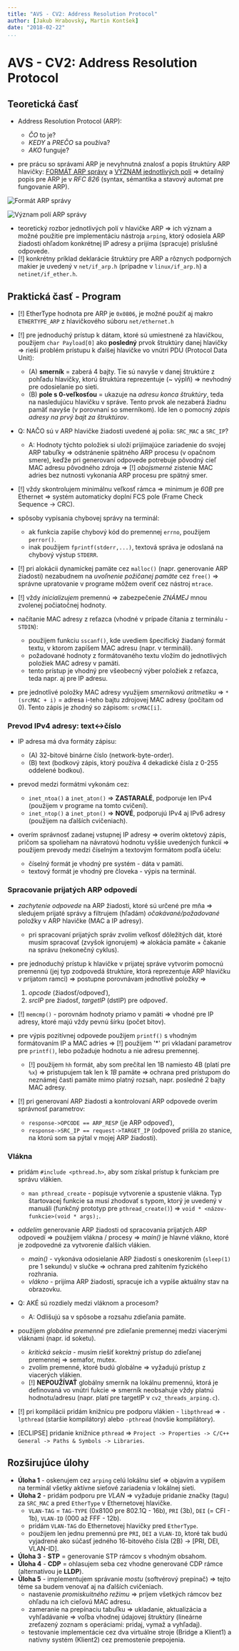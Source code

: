 ```yaml
---
title: "AVS - CV2: Address Resolution Protocol"
author: [Jakub Hrabovský, Martin Kontšek]
date: "2018-02-22"
...
```


# AVS - CV2: Address Resolution Protocol

## Teoretická časť

- Address Resolution Protocol (ARP):
    + _ČO_ to je?
    + _KEDY_ a _PREČO_ sa používa?
    + _AKO_ funguje?

- pre prácu so správami ARP je nevyhnutná znalosť a popis štruktúry ARP hlavičky: [FORMÁT ARP správy](./arp_format.png) a [VÝZNAM jednotlivých polí](./arp-hdr-fields.jpg) => detailný popis pre ARP je v _RFC 826_ (syntax, sémantika a stavový automat pre fungovanie ARP).

![Formát ARP správy](./arp_format.png)

![Význam polí ARP správy](./arp-hdr-fields.jpg)

- teoretický rozbor jednotlivých polí v hlavičke ARP => ich význam a možné použitie pre implementáciu nástroja `arping`, ktorý odosiela ARP žiadosti ohľadom konkrétnej IP adresy a prijíma (spracuje) príslušné odpovede.
- [!] konkrétny príklad deklarácie štruktúry pre ARP a rôznych podporných makier je uvedený v `net/if_arp.h` (prípadne v `linux/if_arp.h`) a `netinet/if_ether.h`.

## Praktická časť - Program

- [!] EtherType hodnota pre ARP je `0x0806`, je možné použiť aj makro `ETHERTYPE_ARP` z hlavičkového súboru `net/ethernet.h`

- [!] pre jednoduchý prístup k dátam, ktoré sú umiestnené za hlavičkou, použijem `char Payload[0]` ako __posledný__ prvok štruktúry danej hlavičky => rieši problém prístupu k ďalšej hlavičke vo vnútri PDU (Protocol Data Unit):
    + (A) __smerník__ = zaberá 4 bajty. Tie sú navyše v danej štruktúre z pohľadu hlavičky, ktorú štruktúra reprezentuje (~ výplň) => nevhodný pre odosielanie po sieti.
    + (B) __pole s 0-veľkosťou__ = ukazuje na _adresu konca štruktúry_, teda na nasledujúcu hlavičku v správe. Tento prvok ale nezaberá žiadnu pamäť navyše (v porovnaní so smerníkom). Ide len o pomocný _zápis adresy na prvý bajt za štruktúrov_.

- Q: NAČO sú v ARP hlavičke žiadosti uvedené aj polia: `SRC_MAC` a `SRC_IP`?
    + A: Hodnoty týchto položiek si uloží prijímajúce zariadenie do svojej ARP tabuľky => odstránenie spätného ARP procesu (v opačnom smere), keďže pri generovaní odpovede potrebuje pôvodný cieľ MAC adresu pôvodného zdroja => [!] _obojsmerné_ zistenie MAC adries bez nutnosti vykonania ARP procesu pre spätný smer.

- [!] vždy skontrolujem minimálnu veľkosť rámca => minimum je _60B_ pre Ethernet => systém automaticky doplní FCS pole (Frame Check Sequence -> CRC).
- spôsoby vypísania chybovej správy na terminál:
    + ak funkcia zapíše chybový kód do premennej `errno`, použijem `perror()`.
    + inak použijem `fprintf(stderr,...)`, textová správa je odoslaná na chybový výstup `STDERR`.
- [!] pri alokácii dynamickej pamäte cez `malloc()` (napr. generovanie ARP žiadosti) nezabudnem na _uvoľnenie požičanej pamäte_ cez `free()` => správne upratovanie v programe môžem overiť cez nástroj `mtrace`.
- [!] vždy _inicializujem_ premennú => zabezpečenie _ZNÁMEJ_ mnou zvolenej počiatočnej hodnoty.

- načítanie MAC adresy z reťazca (vhodné v prípade čítania z terminálu - `STDIN`):
    + použijem funkciu `sscanf()`, kde uvediem špecifický žiadaný formát textu, v ktorom zapíšem MAC adresu (napr. v termináli).
    + požadované hodnoty z formátovaného textu vložím do jednotlivých položiek MAC adresy v pamäti.
    + tento prístup je vhodný pre všeobecný výber položiek z reťazca, teda napr. aj pre IP adresu.

- pre jednotlivé položky MAC adresy využijem _smerníkovú aritmetiku_ => `*(srcMAC + i)` = adresa i-teho bajtu zdrojovej MAC adresy (počítam od 0). Tento zápis je zhodný so zápisom: `srcMAC[i]`.

### Prevod IPv4 adresy: text<->číslo

- IP adresa má dva formáty zápisu:
    + (A) 32-bitové binárne číslo (network-byte-order).
    + (B) text (bodkový zápis, ktorý používa 4 dekadické čísla z 0-255 oddelené bodkou).

- prevod medzi formátmi vykonám cez:
    + `inet_ntoa()` a `inet_aton()` => __ZASTARALÉ__, podporuje len IPv4 (použijem v programe na tomto cvičení).
    + `inet_ntop()` a `inet_pton()` => __NOVÉ__, podporujú IPv4 aj IPv6 adresy (použijem na ďalších cvičeniach).

- overím správnosť zadanej vstupnej IP adresy => overím oktetový zápis, pričom sa spolieham na návratovú hodnotu vyššie uvedených funkcií => použijem prevody medzi číselným a textovým formátom podľa účelu:
    + číselný formát je vhodný pre systém - dáta v pamäti.
    + textový formát je vhodný pre človeka - výpis na terminál.

### Spracovanie prijatých ARP odpovedí
- _zachytenie odpovede_ na ARP žiadosti, ktoré sú určené pre mňa => sledujem prijaté správy a filtrujem (hľadám) _očakávané/požadované_ položky v ARP hlavičke (MAC a IP adresy).
    + pri spracovaní prijatých správ zvolím veľkosť dôležitých dát, ktoré musím spracovať (zvyšok ignorujem) => alokácia pamäte + čakanie na správu (nekonečný cyklus).

- pre jednoduchý prístup k hlavičke v prijatej správe vytvorím pomocnú premennú (jej typ zodpovedá štruktúre, ktorá reprezentuje ARP hlavičku v prijatom ramci) => postupne porovnávam jednotlivé položky =>
    1. _opcode_ (žiadosť/odpoveď),
    2. _srcIP_ pre žiadosť, _targetIP_ (dstIP) pre odpoveď.

- [!] `memcmp()` - porovnám hodnoty priamo v pamäti => vhodné pre IP adresy, ktoré majú vždy pevnú šírku (počet bitov).
- pre výpis pozitívnej odpovede použijem `printf()` s vhodným formátovaním IP a MAC adries => [!] použijem '*' pri vkladaní parametrov pre `printf()`, lebo požaduje hodnotu a nie adresu premennej.
    + [!] použijem `hh` formát, aby som prečítal len 1B namiesto 4B (platí pre `%x`) => pristupujem tak len k _1B_ pamäte => ochrana pred prístupom do neznámej časti pamäte mimo platný rozsah, napr. posledné 2 bajty MAC adresy.

- [!] pri generovaní ARP žiadosti a kontrolovaní ARP odpovede overím správnosť parametrov:
    + `response->OPCODE == ARP_RESP` (je ARP odpoveď),
    + `response->SRC_IP == request->TARGET_IP` (odpoveď prišla zo stanice, na ktorú som sa pýtal v mojej ARP žiadosti).

### Vlákna

- pridám `#include <pthread.h>`, aby som získal prístup k funkciam pre správu vlákien.
    + `man pthread_create` - popisuje vytvorenie a spustenie vlákna. Typ štartovacej funkcie sa musí zhodovať s typom, ktorý je uvedený v manuáli (funkčný prototyp pre `pthread_create()`) => `void * <názov-funkcie>(void * args);`.

- _oddelím_ generovanie ARP žiadosti od spracovania prijatých ARP odpovedí => použijem vlákna / procesy => _main()_ je hlavné vlákno, ktoré je zodpovedné za vytvorenie ďalších vlákien.
    + _main()_ - vykonáva odosielanie ARP žiadostí s oneskorením (`sleep(1)` pre 1 sekundu) v slučke => ochrana pred zahltením fyzického rozhrania.
    + _vlákno_ - prijíma ARP žiadosti, spracuje ich a vypíše aktuálny stav na obrazovku.

- Q: AKÉ sú rozdiely medzi vláknom a procesom?
    + A: Odlišujú sa v spôsobe a rozsahu zdieľania pamäte.

- použijem _globálne premenné_ pre zdieľanie premennej medzi viacerými vláknami (napr. id soketu).
    + _kritická sekcia_ - musím riešiť korektný prístup do zdieľanej premennej => semafor, mutex.
    + zvolím premenné, ktoré budú globálne => vyžadujú prístup z viacerých vlákien.
    + [!] __NEPOUŽÍVAŤ__ globálny smerník na lokálnu premennú, ktorá je definovaná vo vnútri fukcie => smerník neobsahuje vždy platnú hodnotu/adresu (napr. platí pre targetIP v `cv2_threads_arping.c`).

- [!] pri kompilácii pridám knižnicu pre podporu vlákien - `libpthread` => `-lpthread` (staršie kompilátory) alebo `-pthread` (novšie kompilátory).
- [ECLIPSE] pridanie knižnice `pthread`  => `Project -> Properties -> C/C++ General -> Paths & Symbols -> Libraries`.

## Rozširujúce úlohy

- **Úloha 1** - oskenujem cez `arping` celú lokálnu sieť => objavím a vypíšem na terminál všetky aktívne sieťové zariadenia v lokálnej sieti.
- **Úloha 2** - pridám podporu pre _VLAN_ => vyžaduje pridanie značky (tagu) za `SRC_MAC` a pred `EtherType` v Ethernetovej hlavičke.
    + `VLAN-TAG` = `TAG-TYPE` (0x8100 pre 802.1Q - 16b), `PRI` (3b), `DEI` (= CFI - 1b), `VLAN-ID` (000 až FFF - 12b).
    + pridám `VLAN-TAG` do Ethernetovej hlavičky pred `EtherType`.
    + použijem len jednu premennú pre `PRI`, `DEI` a `VLAN-ID`, ktoré tak budú vyjadrené ako súčasť jedného 16-bitového čísla (2B) -> [PRI, DEI, VLAN-ID].
- **Úloha 3** - __STP__ = generovanie STP rámcov s vhodným obsahom.
- **Úloha 4** - __CDP__ = ohlasujem seba cez vhodne generované CDP rámce (alternatívou je __LLDP__).
- **Úloha 5** - implementujem správanie _mostu_ (softvérový prepínač) => tejto téme sa budem venovať aj na ďalších cvičeniach.
    + nastavenie _promiskuitného režimu_ => príjem všetkých rámcov bez ohľadu na ich cieľovú MAC adresu.
    + zameranie na prepínaciu tabuľku => ukladanie, aktualizácia a vyhľadávanie => voľba vhodnej údajovej štruktúry (lineárne zreťazený zoznam s operáciami: pridaj, vymaž a vyhľadaj).
    + testovanie implementácie cez dva virtuálne stroje (Bridge a Klient1) a natívny systém (Klient2) cez premostenie prepojenia.
